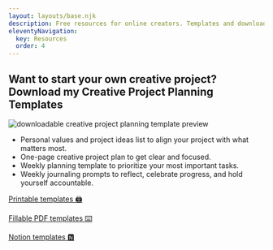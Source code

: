 ```yaml
---
layout: layouts/base.njk
description: Free resources for online creators. Templates and downloadables to help you manage your creative projects and add some sparkle to your brand.
eleventyNavigation:
  key: Resources
  order: 4
---
```


## Want to start your own creative project? Download my Creative Project Planning Templates

  <div class="callout__container">
    <div class="callout__left">
      <img class="callout__left-image" alt="downloadable creative project planning template preview" src="https://samantha-andrews.s3.us-east-2.amazonaws.com/free/creative-project-planning-templates/creative_project_templates_preview_image.png"/>
    </div>
    <ul class="callout__list">
      <li>Personal values and project ideas list to align your project with what matters most.</li>
      <li>One-page creative project plan to get clear and focused.</li>
      <li>Weekly planning template to prioritize your most important tasks.</li>
      <li>Weekly journaling prompts to reflect, celebrate progress, and hold yourself accountable.</li>
    </ul>
  </div>
  <p class="button">
    <a href="https://samantha-andrews.s3.us-east-2.amazonaws.com/free/creative-project-planning-templates/print_creative_project_templates.pdf">Printable templates 🖨 </a>
  </p>
  <p class="button">
    <a href="https://samantha-andrews.s3.us-east-2.amazonaws.com/free/creative-project-planning-templates/interactive_creative_project_templates.pdf">Fillable PDF templates ⌨️ </a>
  </p>
  <p class="button">
    <a href="https://www.notion.so/samanthaandrews/Creative-Project-Planning-Templates-ff03618855bb4f4fb1f3f53ca2307a92">Notion templates 🅽 </a>
  </p>
